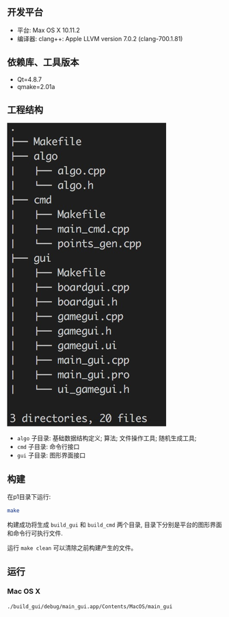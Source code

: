 开发平台
------------
* 平台: Max OS X 10.11.2
* 编译器: clang++: Apple LLVM version 7.0.2 (clang-700.1.81)

依赖库、工具版本
------------
* Qt=4.8.7
* qmake=2.01a

工程结构
------------
![目录结构](./directory_tree.jpg)

* `algo` 子目录: 基础数据结构定义; 算法; 文件操作工具; 随机生成工具;
* `cmd` 子目录: 命令行接口
* `gui` 子目录: 图形界面接口

构建
------------
在p1目录下运行:
```bash
make
```
构建成功将生成 `build_gui` 和 `build_cmd` 两个目录, 目录下分别是平台的图形界面和命令行可执行文件.

运行 ``make clean`` 可以清除之前构建产生的文件。

运行
------------
### Mac OS X

```bash
./build_gui/debug/main_gui.app/Contents/MacOS/main_gui
```
